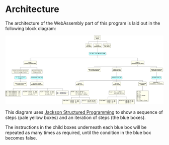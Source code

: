 # Architecture

The architecture of the WebAssembly part of this program is laid out in the following block diagram:

![block diagram](/chriswhealy/sha256/img/sha256.png)

This diagram uses [Jackson Structured Programming](https://en.wikipedia.org/wiki/Jackson_structured_programming) to show a sequence of steps (pale yellow boxes) and an iteration of steps (the blue boxes).

The instructions in the child boxes underneath each blue box will be repeated as many times as required, until the condition in the blue box becomes false.
